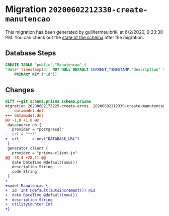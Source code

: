 # Migration `20200602212330-create-manutencao`

This migration has been generated by guilhermeulbriki at 6/2/2020, 9:23:30 PM.
You can check out the [state of the schema](./schema.prisma) after the migration.

## Database Steps

```sql
CREATE TABLE "public"."Manutencao" (
"date" timestamp(3)  NOT NULL DEFAULT CURRENT_TIMESTAMP,"description" text  NOT NULL ,"id" SERIAL,"utilityCounter" integer  NOT NULL ,
    PRIMARY KEY ("id"))
```

## Changes

```diff
diff --git schema.prisma schema.prisma
migration 20200602173225-create-erros..20200602212330-create-manutencao
--- datamodel.dml
+++ datamodel.dml
@@ -1,8 +1,8 @@
 datasource db {
   provider = "postgresql"
-  url = "***"
+  url      = env("DATABASE_URL")
 }
 generator client {
   provider = "prisma-client-js"
@@ -28,4 +28,11 @@
   date DateTime @default(now())
   description String
   code String
 }
+
+model Manutencao {
+  id  Int @default(autoincrement()) @id
+  date DateTime @default(now())
+  description String
+  utilityCounter Int
+}
```


